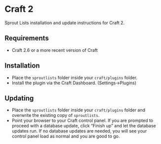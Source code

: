 # Craft 2

Sprout Lists installation and update instructions for Craft 2.

## Requirements

* Craft 2.6 or a more recent version of Craft

## Installation

* Place the `sproutlists` folder inside your `craft/plugins` folder.
* Install the plugin via the Craft Dashboard. (Settings&rarr;Plugins)

## Updating

* Place the `sproutlists` folder inside your `craft/plugins` folder and overwrite the existing copy of `sproutlists`.
* Point your browser to your Craft control panel. If you are prompted to proceed with a database update, click “Finish up” and let the database updates run.  If no database updates are needed, you will see your control panel load as normal and you are good to go.
